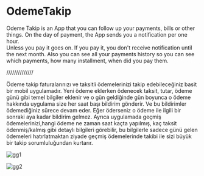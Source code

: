 # OdemeTakip

Odeme Takip is an App that you can follow up your payments, bills or other things. 
On the day of payment, the App sends you a notification per one hour.  
Unless you pay it goes on. 
If you pay it, you don't receive notification until the next month.
Also you can see all your payments history so you can see which payments, how many installment, when did you pay them. 

//////////////

Ödeme takip faturalarınızı ve taksitli ödemelerinizi takip edebileceğiniz basit bir mobil uygulamadır.
Yeni ödeme eklerken ödenecek taksit, tutar, ödeme günü gibi temel bilgiler eklenir ve o gün geldiğinde gün boyunca o ödeme hakkında uygulama size 
her saat başı bildirim gönderir. Ve bu bildirimler ödemediğiniz sürece devam eder. Eğer öderseniz o ödeme ile ilgili bir sonraki aya kadar bildirim gelmez. 
Ayrıca uygulamada geçmiş ödemelerinizi,hangi ödeme ne zaman saat kaçta yapılmış, kaç taksit ödenmiş/kalmış gibi detaylı bilgileri 
görebilir, bu bilgilerle sadece günü gelen ödemeleri hatırlatmaktan ziyade geçmiş ödemelerinde takibi ile sizi büyük bir takip 
sorumluluğundan kurtarır. 

![gg1](https://user-images.githubusercontent.com/37477789/44553216-73a37e80-a735-11e8-8c2f-6d5de80e6063.gif)

![gg2](https://user-images.githubusercontent.com/37477789/44553026-e2cca300-a734-11e8-93b8-eef70d640106.gif)
